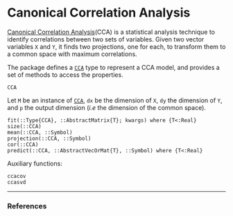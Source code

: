 # Canonical Correlation Analysis

[Canonical Correlation Analysis](http://en.wikipedia.org/wiki/Canonical_correlation)(CCA) is
a statistical analysis technique to identify correlations between two sets of
variables. Given two vector variables ``X`` and ``Y``, it finds two projections,
one for each, to transform them to a common space with maximum correlations.

The package defines a [`CCA`](@ref) type to represent a CCA model, and provides a set of methods to access the properties.

```@docs
CCA
```

Let `M` be an instance of [`CCA`](@ref), `dx` be the dimension of `X`,
`dy` the dimension of `Y`, and `p` the output dimension (*i.e* the dimension of the common space).

```@docs
fit(::Type{CCA}, ::AbstractMatrix{T}; kwargs) where {T<:Real}
size(::CCA)
mean(::CCA, ::Symbol)
projection(::CCA, ::Symbol)
cor(::CCA)
predict(::CCA, ::AbstractVecOrMat{T}, ::Symbol) where {T<:Real}
```

Auxiliary functions:
```@docs
ccacov
ccasvd
```

---

### References

[^1]: David Weenink, Canonical Correlation Analysis, Institute of Phonetic Sciences, Univ. of Amsterdam, Proceedings 25, 81-99, 2003.

